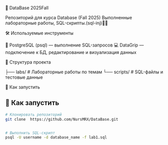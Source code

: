 🧩 DataBase 2025Fall

Репозиторий для курса Database (Fall 2025)
Выполненные лабораторные работы, SQL-скрипты.(sql-inj)😶‍🌫️


🛠️  Используемые инструменты

🐘 PostgreSQL (psql) — выполнение SQL-запросов
💻 DataGrip — подключение к БД, редактирование и визуализация данных

📂 Структура проекта 	

├── labs/        # Лабораторные работы по темам
└── scripts/     # SQL-файлы и тестовые данные


🧰 Как запустить

## 🚀 Как запустить
```bash
# Клонировать репозиторий
git clone  https://github.com/NursMRX/DataBase.git


# Выполнить SQL-скрипт
psql -U username -d database_name -f lab1.sql

